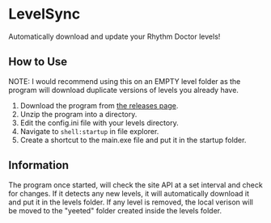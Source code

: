 # LevelSync
Automatically download and update your Rhythm Doctor levels!

## How to Use
NOTE: I would recommend using this on an EMPTY level folder as the program will download duplicate versions of levels you already have.
1. Download the program from [the releases page](https://github.com/huantianad/levelsync/releases/).
2. Unzip the program into a directory.
3. Edit the config.ini file with your levels directory.
4. Navigate to `shell:startup` in file explorer.
5. Create a shortcut to the main.exe file and put it in the startup folder.

## Information
The program once started, will check the site API at a set interval and check for changes. If it detects any new levels, it will automatically download it and put it in the levels folder. If any level is removed, the local verison will be moved to the "yeeted" folder created inside the levels folder.
